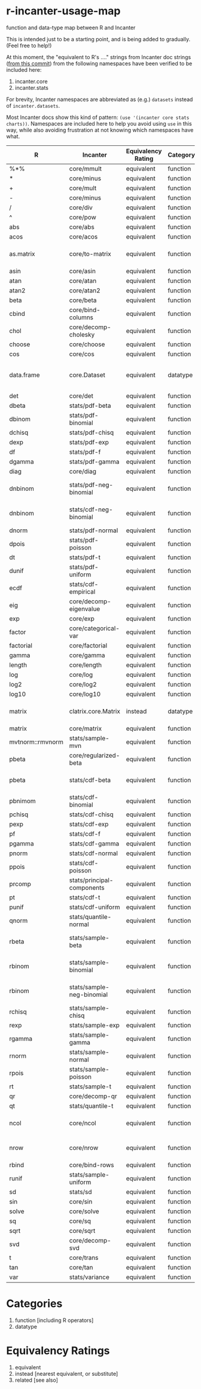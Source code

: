 r-incanter-usage-map
====================

function and data-type map between R and Incanter

This is intended just to be a starting point, and is being added to gradually.
(Feel free to help!)

At this moment, the "equivalent to R's ...." strings from Incanter doc strings
([from this
commit](https://github.com/incanter/incanter/tree/d710e5e7af129841d470abf8eb7fbba004e10f79))
from the following namespaces have been verified to be included here:

1. incanter.core
1. incanter.stats

For brevity, Incanter namespaces are abbreviated as (e.g.) ```datasets```
instead of ```incanter.datasets```.

Most Incanter docs show this kind of pattern: ```(use '(incanter core stats
charts))```.  Namespaces are included here to help you avoid using ```use``` in
this way, while also avoiding frustration at not knowing which namespaces have
what.

| R                | Incanter                   | Equivalency Rating | Category | Comments                                       |
|------------------|----------------------------|--------------------|----------|----------------------------------------------  |
| %*%              | core/mmult                 | equivalent         | function |                                                |
| *                | core/minus                 | equivalent         | function |                                                |
| +                | core/mult                  | equivalent         | function |                                                |
| -                | core/minus                 | equivalent         | function |                                                |
| /                | core/div                   | equivalent         | function |                                                |
| ^                | core/pow                   | equivalent         | function |                                                |
| abs              | core/abs                   | equivalent         | function |                                                |
| acos             | core/acos                  | equivalent         | function |                                                |
| as.matrix        | core/to-matrix             | equivalent         | function | equivalent when operating on datasets          |
| asin             | core/asin                  | equivalent         | function |                                                |
| atan             | core/atan                  | equivalent         | function |                                                |
| atan2            | core/atan2                 | equivalent         | function |                                                |
| beta             | core/beta                  | equivalent         | function |                                                |
| cbind            | core/bind-columns          | equivalent         | function |                                                |
| chol             | core/decomp-cholesky       | equivalent         | function |                                                |
| choose           | core/choose                | equivalent         | function |                                                |
| cos              | core/cos                   | equivalent         | function |                                                |
| data.frame       | core.Dataset               | equivalent         | datatype | See datasets/get-dataset, io/read-dataset      |
| det              | core/det                   | equivalent         | function |                                                |
| dbeta            | stats/pdf-beta             | equivalent         | function |                                                |
| dbinom           | stats/pdf-binomial         | equivalent         | function |                                                |
| dchisq           | stats/pdf-chisq            | equivalent         | function |                                                |
| dexp             | stats/pdf-exp              | equivalent         | function |                                                |
| df               | stats/pdf-f                | equivalent         | function |                                                |
| dgamma           | stats/pdf-gamma            | equivalent         | function |                                                |
| diag             | core/diag                  | equivalent         | function |                                                |
| dnbinom          | stats/pdf-neg-binomial     | equivalent         | function | see also: stats/cdf-neg-binomial               |
| dnbinom          | stats/cdf-neg-binomial     | equivalent         | function | see also: stats/pdf-neg-binomial               |
| dnorm            | stats/pdf-normal           | equivalent         | function |                                                |
| dpois            | stats/pdf-poisson          | equivalent         | function |                                                |
| dt               | stats/pdf-t                | equivalent         | function |                                                |
| dunif            | stats/pdf-uniform          | equivalent         | function |                                                |
| ecdf             | stats/cdf-empirical        | equivalent         | function |                                                |
| eig              | core/decomp-eigenvalue     | equivalent         | function |                                                |
| exp              | core/exp                   | equivalent         | function |                                                |
| factor           | core/categorical-var       | equivalent         | function |                                                |
| factorial        | core/factorial             | equivalent         | function |                                                |
| gamma            | core/gamma                 | equivalent         | function |                                                |
| length           | core/length                | equivalent         | function |                                                |
| log              | core/log                   | equivalent         | function |                                                |
| log2             | core/log2                  | equivalent         | function |                                                |
| log10            | core/log10                 | equivalent         | function |                                                |
| matrix           | clatrix.core.Matrix        | instead            | datatype | Clatrix matrices are exclusive to type Double  |
| matrix           | core/matrix                | equivalent         | function |                                                |
| mvtnorm::rmvnorm | stats/sample-mvn           | equivalent         | function |                                                |
| pbeta            | core/regularized-beta      | equivalent         | function | see also: stats/cdf-beta                       |
| pbeta            | stats/cdf-beta             | equivalent         | function | see also: core/regularized-beta                |
| pbnimom          | stats/cdf-binomial         | equivalent         | function |                                                |
| pchisq           | stats/cdf-chisq            | equivalent         | function |                                                |
| pexp             | stats/cdf-exp              | equivalent         | function |                                                |
| pf               | stats/cdf-f                | equivalent         | function |                                                |
| pgamma           | stats/cdf-gamma            | equivalent         | function |                                                |
| pnorm            | stats/cdf-normal           | equivalent         | function |                                                |
| ppois            | stats/cdf-poisson          | equivalent         | function |                                                |
| prcomp           | stats/principal-components | equivalent         | function |                                                |
| pt               | stats/cdf-t                | equivalent         | function |                                                |
| punif            | stats/cdf-uniform          | equivalent         | function |                                                |
| qnorm            | stats/quantile-normal      | equivalent         | function |                                                |
| rbeta            | stats/sample-beta          | equivalent         | function | see also: core/regularized-beta                |
| rbinom           | stats/sample-binomial      | equivalent         | function | see also: stats/sample-neg-binomial            |
| rbinom           | stats/sample-neg-binomial  | equivalent         | function | see also: stats/sample-binomial                |
| rchisq           | stats/sample-chisq         | equivalent         | function |                                                |
| rexp             | stats/sample-exp           | equivalent         | function |                                                |
| rgamma           | stats/sample-gamma         | equivalent         | function |                                                |
| rnorm            | stats/sample-normal        | equivalent         | function |                                                |
| rpois            | stats/sample-poisson       | equivalent         | function |                                                |
| rt               | stats/sample-t             | equivalent         | function |                                                |
| qr               | core/decomp-qr             | equivalent         | function |                                                |
| qt               | stats/quantile-t           | equivalent         | function |                                                |
| ncol             | core/ncol                  | equivalent         | function | Incanter's only works on matrices              |
| nrow             | core/nrow                  | equivalent         | function | Incanter's only works on matrices              |
| rbind            | core/bind-rows             | equivalent         | function |                                                |
| runif            | stats/sample-uniform       | equivalent         | function |                                                |
| sd               | stats/sd                   | equivalent         | function |                                                |
| sin              | core/sin                   | equivalent         | function |                                                |
| solve            | core/solve                 | equivalent         | function |                                                |
| sq               | core/sq                    | equivalent         | function |                                                |
| sqrt             | core/sqrt                  | equivalent         | function |                                                |
| svd              | core/decomp-svd            | equivalent         | function |                                                |
| t                | core/trans                 | equivalent         | function |                                                |
| tan              | core/tan                   | equivalent         | function |                                                |
| var              | stats/variance             | equivalent         | function |                                                |


# Categories #
1. function [including R operators]
2. datatype

# Equivalency Ratings #
1. equivalent
2. instead [nearest equivalent, or substitute]
3. related [see also]
